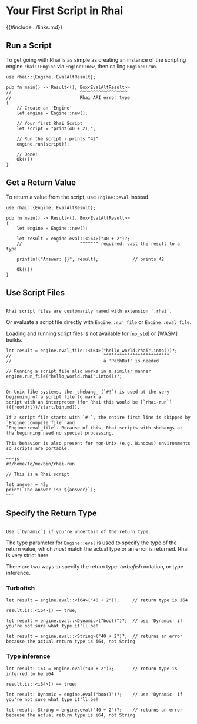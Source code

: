 Your First Script in Rhai
=========================

{{#include ../links.md}}


Run a Script
------------

To get going with Rhai is as simple as creating an instance of the scripting engine `rhai::Engine`
via `Engine::new`, then calling `Engine::run`.

```rust,no_run
use rhai::{Engine, EvalAltResult};

pub fn main() -> Result<(), Box<EvalAltResult>>
//                          ^^^^^^^^^^^^^^^^^^
//                          Rhai API error type
{
    // Create an 'Engine'
    let engine = Engine::new();

    // Your first Rhai Script
    let script = "print(40 + 2);";

    // Run the script - prints "42"
    engine.run(script)?;

    // Done!
    Ok(())
}
```


Get a Return Value
------------------

To return a value from the script, use `Engine::eval` instead.

```rust,no_run
use rhai::{Engine, EvalAltResult};

pub fn main() -> Result<(), Box<EvalAltResult>>
{
    let engine = Engine::new();

    let result = engine.eval::<i64>("40 + 2")?;
    //                      ^^^^^^^ required: cast the result to a type

    println!("Answer: {}", result);             // prints 42

    Ok(())
}
```


Use Script Files
----------------

```admonish info.side.wide "Script file extension"

Rhai script files are customarily named with extension `.rhai`.
```

Or evaluate a script file directly with `Engine::run_file` or `Engine::eval_file`.

Loading and running script files is not available for [`no_std`] or [WASM] builds.

```rust,no_run
let result = engine.eval_file::<i64>("hello_world.rhai".into())?;
//                                   ^^^^^^^^^^^^^^^^^^^^^^^^^
//                                   a 'PathBuf' is needed

// Running a script file also works in a similar manner
engine.run_file("hello_world.rhai".into())?;
```

```admonish tip "Tip: Unix shebangs"

On Unix-like systems, the _shebang_ (`#!`) is used at the very beginning of a script file to mark a
script with an interpreter (for Rhai this would be [`rhai-run`]({{rootUrl}}/start/bin.md)).

If a script file starts with `#!`, the entire first line is skipped by `Engine::compile_file` and
`Engine::eval_file`. Because of this, Rhai scripts with shebangs at the beginning need no special processing.

This behavior is also present for non-Unix (e.g. Windows) environments so scripts are portable.

~~~js
#!/home/to/me/bin/rhai-run

// This is a Rhai script

let answer = 42;
print(`The answer is: ${answer}`);
~~~
```


Specify the Return Type
-----------------------

~~~admonish tip.side "Tip: `Dynamic`"

Use [`Dynamic`] if you're uncertain of the return type.
~~~

The type parameter for `Engine::eval` is used to specify the type of the return value, which _must_
match the actual type or an error is returned. Rhai is very strict here.

There are two ways to specify the return type: _turbofish_ notation, or type inference.

### Turbofish

```rust,no_run
let result = engine.eval::<i64>("40 + 2")?;     // return type is i64

result.is::<i64>() == true;

let result = engine.eval::<Dynamic>("boo()")?;  // use 'Dynamic' if you're not sure what type it'll be!

let result = engine.eval::<String>("40 + 2")?;  // returns an error because the actual return type is i64, not String
```

### Type inference

```rust,no_run
let result: i64 = engine.eval("40 + 2")?;       // return type is inferred to be i64

result.is::<i64>() == true;

let result: Dynamic = engine.eval("boo()")?;    // use 'Dynamic' if you're not sure what type it'll be!

let result: String = engine.eval("40 + 2")?;    // returns an error because the actual return type is i64, not String
```
